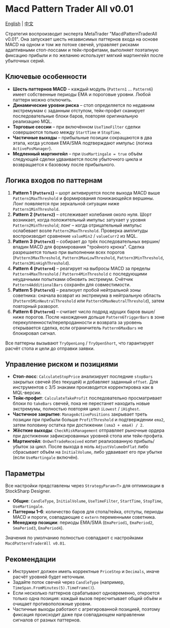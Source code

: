 # Macd Pattern Trader All v0.01
[English](README.md) | [中文](README_cn.md)

Стратегия воспроизводит эксперта MetaTrader "MacdPatternTraderAll v0.01". Она запускает шесть независимых паттернов входа на основе MACD на одном и том же потоке свечей, управляет рисками адаптивными стоп-лоссами и тейк-профитами, выполняет поэтапную фиксацию прибыли и по желанию использует мягкий мартингейл после убыточных серий.

## Ключевые особенности

- **Шесть паттернов MACD** – каждый модуль (`Pattern1` … `Pattern6`) имеет собственные периоды EMA и пороговые уровни. Любой паттерн можно отключить.
- **Динамические уровни риска** – стоп определяется по недавним экстремумам с заданным отступом, тейк-профит сканирует последовательные блоки баров, повторяя оригинальную реализацию MQL.
- **Торговые сессии** – при включённом `UseTimeFilter` сделки совершаются только между `StartTime` и `StopTime`.
- **Частичные выходы** – прибыльные позиции сокращаются в два этапа, когда условия EMA/SMA подтверждают импульс (логика `ActivePosManager`).
- **Медленный мартингейл** – при `UseMartingale = true` объём следующей сделки удваивается после убыточного цикла и возвращается к базовому после прибыльного.

## Логика входов по паттернам

1. **Pattern 1 (`Pattern1`)** – шорт активируется после выхода MACD выше `Pattern1MaxThreshold` и формирования понижающейся вершины. Лонг появляется при зеркальной ситуации ниже `Pattern1MinThreshold`.
2. **Pattern 2 (`Pattern2`)** – отслеживает колебания около нуля. Шорт возникает, когда положительный импульс затухает у уровня `Pattern2MinThreshold`; лонг – когда отрицательный импульс ослабевает возле `Pattern2MaxThreshold`. Проверка амплитуды воспроизводит сравнение `valueMin2` / `valueCurr2` из MQL.
3. **Pattern 3 (`Pattern3`)** – собирает до трёх последовательных вершин/впадин MACD для формирования "тройного крюка". Сделка разрешается только при выполнении всех порогов (`Pattern3MaxThreshold`, `Pattern3MaxLowThreshold`, `Pattern3MinThreshold`, `Pattern3MinHighThreshold`).
4. **Pattern 4 (`Pattern4`)** – реагирует на выбросы MACD за пределы `Pattern4MaxThreshold` / `Pattern4MinThreshold` с последующими неудачными попытками обновить экстремум. Счётчик `Pattern4AdditionalBars` сохранён для совместимости.
5. **Pattern 5 (`Pattern5`)** – реализует пробой нейтральной зоны советника: сначала возврат из экстремума в нейтральную область (`Pattern5MinNeutralThreshold` или `Pattern5MaxNeutralThreshold`), затем повторный разворот.
6. **Pattern 6 (`Pattern6`)** – считает число подряд идущих баров выше/ниже порогов. После нахождения дольше `Pattern6TriggerBars` в зоне перекупленности/перепроданности и возврата за уровень открывается сделка, если ограничитель `Pattern6MaxBars` не блокировал сигнал.

Все паттерны вызывают `TryOpenLong` / `TryOpenShort`, что гарантирует расчёт стопа и цели до отправки заявки.

## Управление риском и позициями

- **Стоп-лосс**: `CalculateStopPrice` анализирует последние `stopBars` закрытых свечей (без текущей) и добавляет заданный `offset`. Для инструментов с 3/5 знаками производится корректировка как в MQL-версии.
- **Тейк-профит**: `CalculateTakeProfit` последовательно просматривает блоки по `takeBars` свечей, пока не перестанет находить новые экстремумы, полностью повторяя цикл `iLowest` / `iHighest`.
- **Частичное закрытие**: `ManageActivePositions` закрывает треть позиции при прибыли больше `ProfitThreshold` и подтверждении `ema2`, затем половину остатка при достижении `(sma3 + ema4) / 2`.
- **Жёсткие выходы**: `CheckRiskManagement` отправляет рыночные ордера при достижении зафиксированных уровней стопа или тейк-профита.
- **Мартингейл**: `OnOwnTradeReceived` копит реализованную прибыль/убыток за цикл. После выхода в ноль `AdjustVolumeOnFlat` либо сбрасывает объём на `InitialVolume`, либо удваивает его при убытке (если `UseMartingale` включён).

## Параметры

Все настройки представлены через `StrategyParam<T>` для оптимизации в StockSharp Designer.

- **Общие**: `CandleType`, `InitialVolume`, `UseTimeFilter`, `StartTime`, `StopTime`, `UseMartingale`.
- **Паттерны 1–6**: количество баров для стопа/тейка, отступы, периоды MACD и пороги, совпадающие с `extern` переменными советника.
- **Менеджер позиции**: периоды EMA/SMA (`EmaPeriod1`, `EmaPeriod2`, `SmaPeriod3`, `EmaPeriod4`).

Значения по умолчанию полностью совпадают с настройками `MacdPatternTraderAll v0.01`.

## Рекомендации

- Инструмент должен иметь корректные `PriceStep` и `Decimals`, иначе расчёт уровней будет неточным.
- Задайте поток свечей через `CandleType` (например, `TimeSpan.FromMinutes(5).TimeFrame()`).
- Если несколько паттернов срабатывают одновременно, откроется только одна позиция: каждый вызов пересчитывает общий объём и очищает противоположные уровни.
- Частичные выходы работают с агрегированной позицией, поэтому фиксация происходит даже при совпадающем направлении сигналов от разных паттернов.

